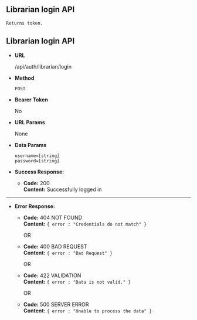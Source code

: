 **Librarian login API**
----
    Returns token.

## Librarian login API

* **URL**

  /api/auth/librarian/login

* **Method**

  `POST`

* **Bearer Token**

  No

* **URL Params**

  None

* **Data Params**

  `username=[string]` <br/>
  `password=[string]` <br/>

* **Success Response:**

    * **Code:** 200 <br/>
      **Content:** Successfully logged in

----

* **Error Response:**

    * **Code:** 404 NOT FOUND <br />
      **Content:** `{ error : "Credentials do not match" }`

      OR
    * **Code:** 400 BAD REQUEST <br />
      **Content:** `{ error : "Bad Request" }`

      OR

    * **Code:** 422 VALIDATION <br />
      **Content:** `{ error : "Data is not valid." }`

      OR

    * **Code:** 500 SERVER ERROR <br />
      **Content:** `{ error : "Unable to process the data" }`


